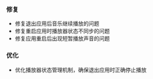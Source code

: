 ### 修复

- 修复退出应用后音乐继续播放的问题
- 修复重启应用时播放器状态不同步的问题
- 修复应用重启后出现短暂播放声音的问题

### 优化

- 优化播放器状态管理机制，确保退出应用时正确停止播放
